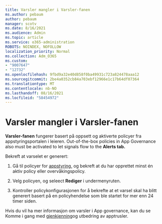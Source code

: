 ```yaml
---
title: Varsler mangler i Varsler-fanen
ms.author: pebaum
author: pebaum
manager: scotv
ms.date: 8/16/2021
ms.audience: Admin
ms.topic: article
ms.service: o365-administration
ROBOTS: NOINDEX, NOFOLLOW
localization_priority: Normal
ms.collection: Adm_O365
ms.custom:
- "9007647"
- "12732"
ms.openlocfilehash: 9fbd9a32e40d858f0ba49931c723a824478aaa12
ms.sourcegitcommit: 2be4a0352cb84a703ebf12966e1c17b64df07364
ms.translationtype: MT
ms.contentlocale: nb-NO
ms.lasthandoff: 08/16/2021
ms.locfileid: "58454972"
---
```

# <a name="alerts-missing-from-alerts-tab"></a>Varsler mangler i Varsler-fanen

**Varsler-fanen** fungerer basert på oppsett og aktiverte policyer fra appstyringsportalen i leieren. Out-of-the-box policies in App Governance also must be activated to let signals flow to the **Alerts tab.** 

Bekreft at varselet er generert:

1. Gå til policyer for [appstyring,](https://compliance.microsoft.com/m365appprotection?viewid=policies) og bekreft at du har opprettet minst én aktiv policy eller overvåkingspolicy.

1. Velg policyen, og seleect **Rediger** i undermenyruten. 

1. Kontroller policykonfigurasjonen for å bekrefte at et varsel skal ha blitt generert basert på en policyhendelse som ble startet for mer enn 24 timer siden.

Hvis du vil ha mer informasjon om varsler i App governance, kan du se Komme i gang med [gjenkjenning](https://docs.microsoft.com/microsoft-365/compliance/app-governance-detect-remediate-get-started)og utbedring av apptrusler.